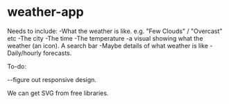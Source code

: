# weather-app

Needs to include: 
-What the weather is like. e.g. "Few Clouds" / "Overcast" etc
-The city
-The time
-The temperature
-a visual showing what the weather (an icon). A search bar
-Maybe details of what weather is like
-Daily/hourly forecasts. 

To-do: 

--figure out responsive design.


We can get SVG from free libraries. 
